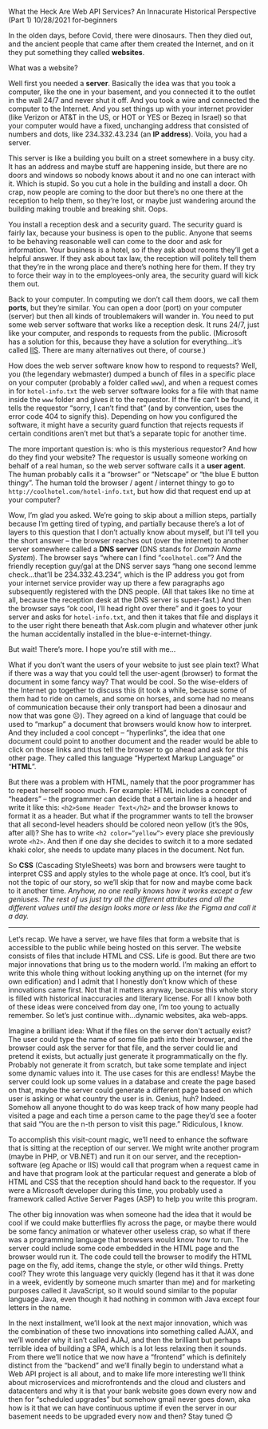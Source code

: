 What the Heck Are Web API Services? An Innacurate Historical Perspective (Part 1)
10/28/2021
for-beginners

In the olden days, before Covid, there were dinosaurs. Then they died out, and the ancient people that came after them created the Internet, and on it they put something they called **websites**.

What was a website? 

Well first you needed a **server**. Basically the idea was that you took a computer, like the one in your basement, and you connected it to the outlet in the wall 24/7 and never shut it off. And you took a wire and connected the computer to the Internet. And you set things up with your internet provider (like Verizon or AT&T in the US, or HOT or YES or Bezeq in Israel) so that your computer would have a fixed, unchanging address that consisted of numbers and dots, like 234.332.43.234 (an **IP address**). Voila, you had a server.

This server is like a building you built on a street somewhere in a busy city. It has an address and maybe stuff are happening inside, but there are no doors and windows so nobody knows about it and no one can interact with it. Which is stupid. So you cut a hole in the building and install a door. Oh crap, now people are coming to the door but there’s no one there at the reception to help them, so they’re lost, or maybe just wandering around the building making trouble and breaking shit. Oops.

You install a reception desk and a security guard. The security guard is fairly lax, because your business is open to the public. Anyone that seems to be behaving reasonable well can come to the door and ask for information. Your business is a hotel, so if they ask about rooms they’ll get a helpful answer. If they ask about tax law, the reception will politely tell them that they’re in the wrong place and there’s nothing here for them. If they try to force their way in to the employees-only area, the security guard will kick them out. 

Back to your computer. In computing we don’t call them doors, we call them **ports**, but they’re similar. You can open a door (port) on your computer (server) but then all kinds of troublemakers will wander in. You need to put some web server software that works like a reception desk. It runs 24/7, just like your computer, and responds to requests from the public. (Microsoft has a solution for this, because they have a solution for everything…it’s called [IIS](https://www.iis.net/). There are many alternatives out there, of course.)

How does the web server software know how to respond to requests? Well, you (the legendary webmaster) dumped a bunch of files in a specific place on your computer (probably a folder called `www`), and when a request comes in for `hotel-info.txt` the web server software looks for a file with that name inside the `www` folder and gives it to the requestor. If the file can’t be found, it tells the requestor “sorry, I can’t find that” (and by convention, uses the error code 404 to signify this). Depending on how you configured the software, it might have a security guard function that rejects requests if certain conditions aren’t met but that’s a separate topic for another time.

The more important question is: who is this mysterious requestor? And how do they find your website? The requestor is usually someone working on behalf of a real human, so the web server software calls it a **user agent**. The human probably calls it a “browser” or “Netscape” or “the blue E button thingy”. The human told the browser / agent / internet thingy to go to `http://coolhotel.com/hotel-info.txt`, but how did that request end up at your computer?

Wow, I’m glad you asked. We’re going to skip about a million steps, partially because I’m getting tired of typing, and partially because there’s a lot of layers to this question that I don’t actually know about myself, but  I’ll tell you the short answer – the browser reaches out (over the internet) to another server somewhere called a **DNS server** (DNS stands for _Domain Name System_). The browser says “where can I find “`coolhotel.com`”? And the friendly reception guy/gal at the DNS server says “hang one second lemme check…that’ll be 234.332.43.234”, which is the IP address you got from your internet service provider way up there a few paragraphs ago subsequently registered with the DNS people. (All that takes like no time at all, because the reception desk at the DNS server is super-fast.) And then the browser says “ok cool, I’ll head right over there” and it goes to your server and asks for `hotel-info.txt`, and then it takes that file and displays it to the user right there beneath that Ask.com plugin and whatever other junk the human accidentally installed in the blue-e-internet-thingy. 

But wait! There’s more. I hope you’re still with me...

What if you don’t want the users of your website to just see plain text? What if there was a way that you could tell the user-agent (browser) to format the document in some fancy way? That would be cool. So the wise-elders of the Internet go together to discuss this (it took a while, because some of them had to ride on camels, and some on horses, and some had no means of communication because their only transport had been a dinosaur and now that was gone ☹). They agreed on a kind of language that could be used to “markup” a document that browsers would know how to interpret. And they included a cool concept – “hyperlinks”, the idea that one document could point to another document and the reader would be able to click on those links and thus tell the browser to go ahead and ask for this other page. They called this language “Hypertext Markup Language” or “**HTML**”.

But there was a problem with HTML, namely that the poor programmer has to repeat herself soooo much. For example: HTML includes a concept of “headers” – the programmer can decide that a certain line is a header and write it like this: `<h2>Some Header Text</h2>` and the browser knows to format it as a header. But what if the programmer wants to tell the browser that all second-level headers should be colored neon yellow (it’s the 90s, after all)? She has to write  `<h2 color=”yellow”>` every place she previously wrote `<h2>`. And then if one day she decides to switch it to a more sedated khaki color, she needs to update many places in the document. Not fun.

So **CSS** (Cascading StyleSheets) was born and browsers were taught to interpret CSS and apply styles to the whole page at once. It’s cool, but it’s not the topic of our story, so we’ll skip that for now and maybe come back to it another time. _Anyhow, no one really knows how it works except a few geniuses. The rest of us just try all the different attributes and all the different values until the design looks more or less like the Figma and call it a day._

-----------------

Let‘s recap. We have a server, we have files that form a website that is accessible to the public while being hosted on this server. The website consists of files that include HTML and CSS. Life is good. But there are two major innovations that bring us to the modern world. I’m making an effort to write this whole thing without looking anything up on the internet (for my own edification) and I admit that I honestly don’t know which of these innovations came first. Not that it matters anyway, because this whole story is filled with historical inaccuracies and literary license. For all I know both of these ideas were conceived from day one, I’m too young to actually remember. So let’s just continue with…dynamic websites, aka web-apps.

Imagine a brilliant idea: What if the files on the server don't actually exist? The user could type the name of some file path into their browser, and the browser could ask the server for that file, and the server could lie and pretend it exists, but actually just generate it programmatically on the fly. Probably not generate it from scratch, but take some template and inject some dynamic values into it. The use cases for this are endless! Maybe the server could look up some values in a database and create the page based on that, maybe the server could generate a different page based on which user is asking or what country the user is in. Genius, huh? Indeed. Somehow all anyone thought to do was keep track of how many people had visited a page and each time a person came to the page they’d see a footer that said “You are the n-th person to visit this page.” Ridiculous, I know. 

To accomplish this visit-count magic, we’ll need to enhance the software that is sitting at the reception of our server. We might write another program (maybe in PHP, or VB.NET) and run it on our server, and the reception-software (eg Apache or IIS) would call that program when a request came in and have that program look at the particular request and generate a blob of HTML and CSS that the reception should hand back to the requestor. If you were a Microsoft developer during this time, you probably used a framework called Active Server Pages (ASP) to help you write this program. 

The other big innovation was when someone had the idea that it would be cool if we could make butterflies fly across the page, or maybe there would be some fancy animation or whatever other useless crap, so what if there was a programming language that browsers would know how to run. The server could include some code embedded in the HTML page and the browser would run it. The code could tell the browser to modify the HTML page on the fly, add items, change the style, or other wild things. Pretty cool? They wrote this language very quickly (legend has it that it was done in a week, evidently by someone much smarter than me) and for marketing purposes called it JavaScript, so it would sound similar to the popular language Java, even though it had nothing in common with Java except four letters in the name. 

In the next installment, we’ll look at the next major innovation, which was the combination of these two innovations into something called AJAX, and we’ll wonder why it isn’t called AJAJ, and then the brilliant but perhaps terrible idea of building a SPA, which is a lot less relaxing then it sounds. From there we’ll notice that we now have a “frontend” which is definitely distinct from the “backend” and we’ll finally begin to understand what a Web API project is all about, and to make life more interesting we’ll think about microservices and microfrontends and the cloud and clusters and datacenters and why it is that your bank website goes down every now and then for “scheduled upgrades” but somehow gmail never goes down, aka how is it that we can have continuous uptime if even the server in our basement needs to be upgraded every now and then? Stay tuned 😊 


